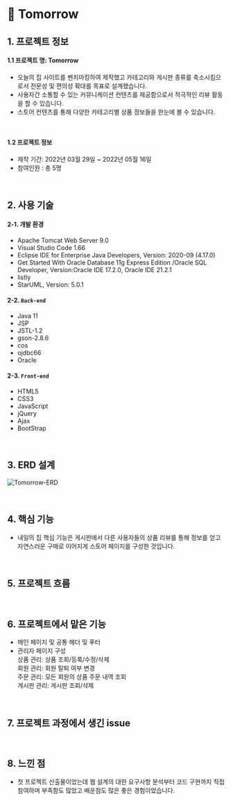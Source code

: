 # :pushpin: Tomorrow
## 1. 프로젝트 정보
#### 1.1 프로젝트 명: Tomorrow
- 오늘의 집 사이트를 벤치마킹하여 제작했고 카테고리와 게시판 종류를 축소시킴으로서 전문성 및 편의성 확대를 목표로 설계했습니다.
- 사용자간 소통할 수 있는 커뮤니케이션 컨텐츠를 제공함으로서 적극적인 리뷰 활동을 할 수 있습니다.
- 스토어 컨텐츠를 통해 다양한 카테고리별 상품 정보들을 한눈에 볼 수 있습니다.

</br>

#### 1.2 프로젝트 정보 
- 제작 기간: 2022년 03월 29일 ~ 2022년 05월 16일
- 참여인원 : 총 5명

</br>

## 2. 사용 기술
#### 2-1. 개발 환경
  - Apache Tomcat Web Server 9.0
  - Visual Studio Code 1.66
  - Eclipse IDE for Enterprise Java Developers, Version: 2020-09 (4.17.0)
  - Get Started With Oracle Database 11g Express Edition
  /Oracle SQL Developer, Version:Oracle IDE 17.2.0, Oracle IDE 21.2.1 
  - listly
  - StarUML, Version: 5.0.1

#### 2-2. `Back-end`
  - Java 11
  - JSP
  - JSTL-1.2
  - gson-2.8.6
  - cos
  - ojdbc66
  - Oracle
  
#### 2-3. `Front-end`
  - HTML5
  - CSS3
  - JavaScript
  - jQuery
  - Ajax
  - BootStrap

</br>

## 3. ERD 설계
![Tomorrow-ERD](https://user-images.githubusercontent.com/98321110/194283481-271d56cb-414c-4dfb-8e9f-7a7a6b8f7a6c.png)

</br>

## 4. 핵심 기능
- 내일의 집 핵심 기능은 게시판에서 다른 사용자들의 상품 리뷰를 통해 
  정보를 얻고 자연스러운 구매로 이어지게 스토어 페이지를 구성한 것입니다.

</br>

## 5. 프로젝트 흐름

</br>

## 6. 프로젝트에서 맡은 기능
- 메인 페이지 및 공통 헤더 및 푸터
- 관리자 페이지 구성   
  상품 관리: 상품 조회/등록/수정/삭제   
  회원 관리: 회원 탈퇴 여부 변경   
  주문 관리: 모든 회원의 상품 주문 내역 조회   
  게시판 관리: 게시판 조회/삭제    

</br>

## 7. 프로젝트 과정에서 생긴 issue


</br>

## 8. 느낀 점
- 첫 프로젝트 산출물이었는데 웹 설계의 대한 요구사항 분석부터 코드 구현까지 직접 참여하며 부족함도 많았고 배운점도 많은 좋은 경험이었습니다.

